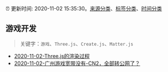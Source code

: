 :alarm_clock: 更新时间: 2020-11-02 15:35:30。[来源分类](../README.md)、[标签分类](../TAGS.md)、[时间分类](../TIMELINE.md)

## 游戏开发


> 关键字：`游戏`、`Three.js`、`Create.js`、`Matter.js`



- [2020-11-02-Three.js的渲染过程](https://juejin.im/post/6890502040666144782) 
- [2020-11-02-广州游戏宽带没有-CN2，全部转公网了？](https://www.v2ex.com/t/721186) 